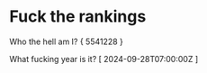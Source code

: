 # Fuck the rankings

Who the hell am I?
{ 5541228 }

What fucking year is it?
[ 2024-09-28T07:00:00Z ]
